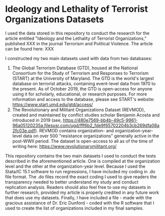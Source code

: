 # Ideology and Lethality of Terrorist Organizations Datasets

I used the data stored in this repository to conduct the research for the article entitled "Ideology and the Lethality of Terrorist Organizations," published XXX in the journal Terrorism and Political Violence. The article can be found here: XXX

I constructed my two main datasets used with data from two databases: 
  1) The Global Terrorism Database (GTD), housed at the National Consortium for the Study of Terrorism and Responses to Terrorism (START) at the University of Maryland. The GTD is the world's largest database on terrorist attacks, containing event-level data from 1970 to the present. As of October 2019, the GTD is open-access for anyone using it for scholarly, educational, or research purposes. For more information and access to the database, please see START's website: https://www.start.umd.edu/gtd/access/
  2) The Revolutionary and Militant Organizations Dataset (REVMOD), created and maintained by conflict studies scholar Benjamin Acosta and introduced in 2019 (see, https://480e7569-bb4b-49c5-9961-96a05120235a.filesusr.com/ugd/fff6b2_fde9f65702204b3cb269dfa08a2fc03e.pdf). REVMOD contains organization- and organization-year-level data on over 500 "resistance organizations" generally active in the post-WWII period. The dataset is open-access to all as of the time of writing here: https://www.revolutionarymilitant.org/

This repository contains the two main datasets I used to conduct the tests described in the aforementioned article. One is compiled at the organization level and the other at the organization-year level. Because I used the Stata/IC 15.1 software to run regressions, I have included my coding in .do file format. The .do files record the exact coding I used to give readers the transparency needed to better understand my study and conduct replication analysis. Readers should also feel free to use my datasets in further research, provided my article is properly credited in any future work that does use my datasets. Finally, I have included a file - made with the gracious assistance of Dr. Eric Dunford - coded with the R software that I used to create the list of organizations included in my final samples. 
